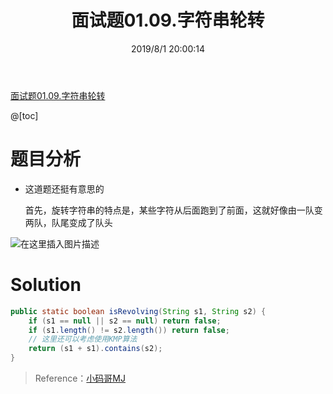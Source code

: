 ﻿---
title: 面试题01.09.字符串轮转
categories:
- DSA
- Algorithm
- LeetCode
date: 2019/8/1 20:00:14
updated: 2020/12/10 12:00:14
---

[面试题01.09.字符串轮转](https://leetcode-cn.com/problems/string-rotation-lcci/)

@[toc]

# 题目分析

- 这道题还挺有意思的

    首先，旋转字符串的特点是，某些字符从后面跑到了前面，这就好像由一队变两队，队尾变成了队头

![在这里插入图片描述](https://gitee.com/gaoyi-ai/image-bed/raw/master/images/2020050718120080.png)


# Solution

```java
public static boolean isRevolving(String s1, String s2) {
    if (s1 == null || s2 == null) return false;
    if (s1.length() != s2.length()) return false;
    // 这里还可以考虑使用KMP算法
    return (s1 + s1).contains(s2);
}
```

> Reference：[小码哥MJ](https://space.bilibili.com/325538782/)

